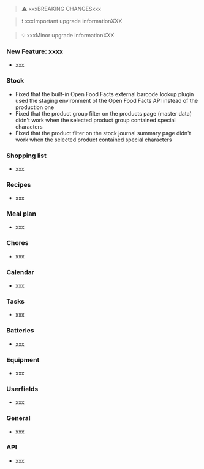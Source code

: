 > ⚠️ xxxBREAKING CHANGESxxx

> ❗ xxxImportant upgrade informationXXX

> 💡 xxxMinor upgrade informationXXX

### New Feature: xxxx

- xxx

### Stock

- Fixed that the built-in Open Food Facts external barcode lookup plugin used the staging environment of the Open Food Facts API instead of the production one
- Fixed that the product group filter on the products page (master data) didn't work when the selected product group contained special characters
- Fixed that the product filter on the stock journal summary page didn't work when the selected product contained special characters

### Shopping list

- xxx

### Recipes

- xxx

### Meal plan

- xxx

### Chores

- xxx

### Calendar

- xxx

### Tasks

- xxx

### Batteries

- xxx

### Equipment

- xxx

### Userfields

- xxx

### General

- xxx

### API

- xxx
